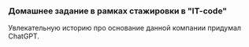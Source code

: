 ### Домашнее задание в рамках стажировки в "IT-code"

Увлекательную историю про основание данной компании придумал ChatGPT.
